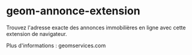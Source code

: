 # geom-annonce-extension

Trouvez l'adresse exacte des annonces immobilières en ligne avec cette extension de navigateur.

Plus d'informations : geomservices.com
